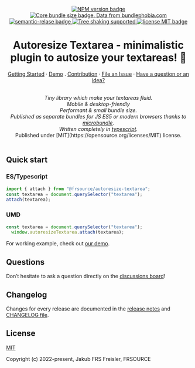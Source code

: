 <p align="center">
  <a href="https://www.npmjs.com/package/@frsource/autoresize-textarea">
    <img src="https://img.shields.io/npm/v/@frsource/autoresize-textarea" alt="NPM version badge">
  </a>
  <a href="https://bundlephobia.com/result?p=@frsource/autoresize-textarea" title="Visit bundlephobia for more details!">
    <img src="https://img.shields.io/bundlephobia/minzip/@frsource/autoresize-textarea" alt="Core bundle size badge. Data from bundlephobia.com">
  </a>
  <a href="https://github.com/semantic-release/semantic-release">
    <img src="https://img.shields.io/badge/%20%20%F0%9F%93%A6%F0%9F%9A%80-semantic--release-e10079.svg" alt="semantic-relase badge">
  </a>
  <a href="https://bundlephobia.com/result?p=@frsource/autoresize-textarea">
    <img src="https://badgen.net/bundlephobia/tree-shaking/@frsource/autoresize-textarea" alt="Tree shaking supported">
  </a>
  <a href="https://github.com/FRSOURCE/autoresize-textarea/blob/master/LICENSE">
    <img src="https://img.shields.io/github/license/FRSOURCE/autoresize-textarea" alt="license MIT badge">
  </a>
</p>

<h1 align="center">Autoresize Textarea - minimalistic plugin to autosize your textareas! 💪</h1>

<p align="center">
  <a href="#quick-start">Getting Started</a>
  ·
  <a href="https://www.frsource.org/autoresize-textarea" target="_blank">Demo</a>
  .
  <a href="#contribution">Contribution</a>
  ·
  <a href="https://github.com/FRSOURCE/autoresize-textarea/issues">File an Issue</a>
  ·
  <a href="#questions">Have a question or an idea?</a>
  <br>
</p>

<p align="center">
  <br>
  <i>Tiny library which make your textareas fluid.
    <br>Mobile &amp; desktop-friendly
    <br>Performant & small bundle size.
    <br>Published as separate bundles for JS ES5 or modern browsers thanks to <a href="https://www.npmjs.com/package/microbundle">microbundle</a>.
    <br>Written completely in <a href="https://www.typescriptlang.org">typescript</a>.</i>
    <br>Published under [MIT](https://opensource.org/licenses/MIT) license.</i>
  <br>
  <br>
</p>

## Quick start

### ES/Typescript

```ts
import { attach } from "@frsource/autoresize-textarea";
const textarea = document.querySelector("textarea");
attach(textarea);
```

### UMD

```js
const textarea = document.querySelector("textarea");
  window.autoresizeTextarea.attach(textarea);
```

For working example, check out [our demo](https://www.frsource.org/autoresize-textarea).

## Questions

Don’t hesitate to ask a question directly on the [discussions board](https://github.com/FRSOURCE/autoresize-textarea/discussions)!

## Changelog

Changes for every release are documented in the [release notes](https://github.com/FRSOURCE/autoresize-textarea/releases) and [CHANGELOG file](https://github.com/FRSOURCE/autoresize-textarea/tree/master/CHANGELOG.md).

## License

[MIT](https://opensource.org/licenses/MIT)

Copyright (c) 2022-present, Jakub FRS Freisler, FRSOURCE
